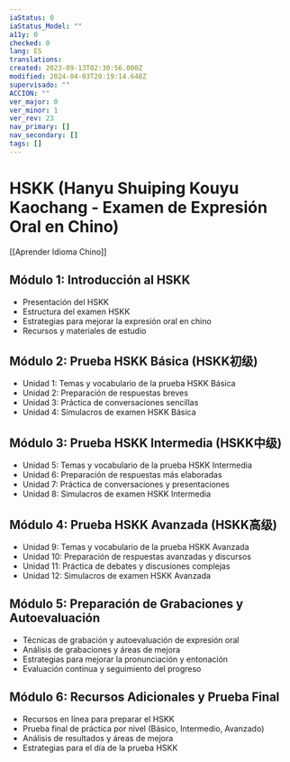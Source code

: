 ```yaml
---
iaStatus: 0
iaStatus_Model: ""
a11y: 0
checked: 0
lang: ES
translations: 
created: 2023-09-13T02:30:56.000Z
modified: 2024-04-03T20:19:14.648Z
supervisado: ""
ACCION: ""
ver_major: 0
ver_minor: 1
ver_rev: 23
nav_primary: []
nav_secondary: []
tags: []
---
```

# HSKK (Hanyu Shuiping Kouyu Kaochang - Examen de Expresión Oral en Chino)

[[Aprender Idioma Chino]]

## Módulo 1: Introducción al HSKK

- Presentación del HSKK
- Estructura del examen HSKK
- Estrategias para mejorar la expresión oral en chino
- Recursos y materiales de estudio

## Módulo 2: Prueba HSKK Básica (HSKK初级)

- Unidad 1: Temas y vocabulario de la prueba HSKK Básica
- Unidad 2: Preparación de respuestas breves
- Unidad 3: Práctica de conversaciones sencillas
- Unidad 4: Simulacros de examen HSKK Básica

## Módulo 3: Prueba HSKK Intermedia (HSKK中级)

- Unidad 5: Temas y vocabulario de la prueba HSKK Intermedia
- Unidad 6: Preparación de respuestas más elaboradas
- Unidad 7: Práctica de conversaciones y presentaciones
- Unidad 8: Simulacros de examen HSKK Intermedia

## Módulo 4: Prueba HSKK Avanzada (HSKK高级)

- Unidad 9: Temas y vocabulario de la prueba HSKK Avanzada
- Unidad 10: Preparación de respuestas avanzadas y discursos
- Unidad 11: Práctica de debates y discusiones complejas
- Unidad 12: Simulacros de examen HSKK Avanzada

## Módulo 5: Preparación de Grabaciones y Autoevaluación

- Técnicas de grabación y autoevaluación de expresión oral
- Análisis de grabaciones y áreas de mejora
- Estrategias para mejorar la pronunciación y entonación
- Evaluación continua y seguimiento del progreso

## Módulo 6: Recursos Adicionales y Prueba Final

- Recursos en línea para preparar el HSKK
- Prueba final de práctica por nivel (Básico, Intermedio, Avanzado)
- Análisis de resultados y áreas de mejora
- Estrategias para el día de la prueba HSKK

